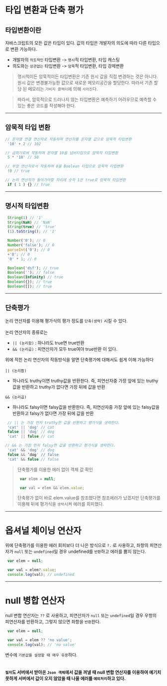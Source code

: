 
# 타입 변환과 단축 평가

## 타입변환이란

자바스크립트의 모든 값은 타입이 있다. 값의 타입은 개발자의 의도에 따라 다른 타입으로 변환 가능하다.

- 개발자의 `의도적인` 타입변환 -> `명시`적 타입변환, 타입 캐스팅
- 의도와는 `상관없는` 타입변환 -> `암묵`적 타입변환, 타입 강제변환

> 명시적이든 암묵적이든 타입변환은 기존 원시 값을 직접 변경하는 것은 아니다.
> 원시 값은 변경불가능한 값으로 새로운 메모리공간을 할당한다. 따라서 기존 할당 된 메모리는 `가비지 콜렉터`에 의해 `사라진`다.

> 따라서, 암묵적으로 드러나지 않는 타입변환은 예측하기 어려우므로 예측할 수 있는 좋은 코드를 작성해야 한다.

<hr>

## 암묵적 타입 변환

```JavaScript
// 문자열 연결 연산자로 작동하며 연산자를 문자열 값으로 암묵적 타입변환
 '10' + 2 // 102

// 곱하기로써 작동하며 문자열 10을 넘버타입으로 암묵적 타입변환
 5 * '10' // 50

// 부정 연산자로서 작동하며 0을 Boolean 타입으로 암묵적 타입변환
 !0 // true

// 논리 연산자가 들어가야할 자리에 숫자 1은 true로 암묵적 타입변환
 if ( 1 ) {} // true
```

<hr>

## 명시적 타입변환

```JavaScript
 String(1) // '1'
 String(NaN) // 'NaN'
 String(true) // 'true'
 (1).toString(); // '1'

 Number('0'); // 0
 Number('false'); // 0
 parseInt('0'); // 0
 +'0'; // 0
 '0' * 1; // 0

 Boolean('dsf'); // true
 Boolean(''); // false
 Boolean(Infinity) // true
 Boolean({}); // true
 Boolean([]); // true
```

<hr>

## 단축평가

논리 연산자를 이용해 평가식의 평가 정도를 `단축(생략)` 시킬 수 있다.
<br><br>
논리 연산자의 종류로는

- `|| (논리함)` : 하나라도 true면 true반환
- `&& (논리곱)` : 피연산자가 모두 true여야 true반환
이 있다.

위에 적힌 논리 연산자의 작동방식을 알면 단축평가에 대해서도 쉽게 이해 가능하다<br>
<br>
`|| (논리합)`
- 하나라도 truthy이면 truthy값을 반환한다. 즉, 피연산자중 가장 앞에 있는 truthy값을 반환하고 truthy가 없다면 가장 뒤에 값을 반환
  
`&& (논리곱)`
- 하나라도 falsy이면 falsy값을 반환한다. 즉, 피연산자중 가장 앞에 있는 falsy값을 반환하고 falsy가 없다면 가장 뒤에 값을 반환

```JavaScript
 // || 는 가장 먼저 truthy한 값을 반환하고 평가식을 생략한다.
 'cat' || 'dog' // cat
 false || 'dog' // dog
 'cat' || false // cat

// && 는 가장 먼저 falsy한 값을 반환하고 평가식을 생략한다.
 'cat' && 'dog' // dog
 false && ’dog' // false
 'cat' && false // false
```

> 단축평가를 이용한 에러 없이 객체 값 확인
> ```JavaScript
>  var elem = null;
>
>  var val = elem && elem.value;
> ```
> 단축평가 없이 바로 elem.value를 참조했다면 참조에러가 났겠지만 단축평가를 이용해 뒤에 평가식을 `생략`시켜 에러를 회피했다.

<hr>

# 옵셔널 체이닝 연산자

위에 단축평가를 이용한 에러 회피보다 더 나은 방식으로 `?.` 로 사용하고, 좌항의 피연산자가 `null` 또는 `undefined`일 경우 undefined를 `반환`하고 에러를 뿜지 않는다.

```JavaScript
 var elem = null;

 var val = elem?.value;
 console.log(val); // undefined
```

<hr>

# null 병합 연산자

null 변합 연산자는 `??` 로 사용하고, 피연산자가 `null` 또는 `undefined`일 경우 우항의 피연산자를 반환하고, 그렇지 않으면 좌항을 `반환`한다.

```JavaScript
 var elem = null;

 var val = elem ?? 'no value';
 console.log(val); // 'no value'
```

변수에 `기본값을 설정할 때 매우 유용`하다.<br>
<br>
#### `필자`도 서버에서 받아온 `Json 객체`에서 값을 꺼낼 때 null 변합 연산자를 이용하여 예기치 못하게 서버에서 값이 오지 않았을 때 나올 에러를 `예외처리`하고 있다.
